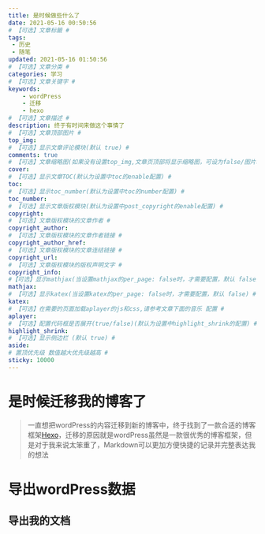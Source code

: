 ```yaml
---
title: 是时候做些什么了
date: 2021-05-16 00:50:56
# 【可选】文章标籤 #
tags:
 - 历史
 - 随笔
updated: 2021-05-16 01:50:56
# 【可选】文章分类 #
categories: 学习
# 【可选】文章关键字 #
keywords:
    - wordPress
    - 迁移
    - hexo
# 【可选】文章描述 #
description: 终于有时间来做这个事情了
# 【可选】文章顶部图片 #
top_img: 
# 【可选】显示文章评论模块(默认 true) #
comments: true
# 【可选】文章缩略图(如果没有设置top_img,文章页顶部将显示缩略图，可设为false/图片地址/留空) #
cover:
# 【可选】显示文章TOC(默认为设置中toc的enable配置) #
toc:
# 【可选】显示toc_number(默认为设置中toc的number配置) #
toc_number:
# 【可选】显示文章版权模块(默认为设置中post_copyright的enable配置) #
copyright: 
# 【可选】文章版权模块的文章作者 #
copyright_author:
# 【可选】文章版权模块的文章作者链接 #
copyright_author_href:
# 【可选】文章版权模块的文章连结链接 #
copyright_url:
# 【可选】文章版权模块的版权声明文字 #
copyright_info: 
#【可选】显示mathjax(当设置mathjax的per_page: false时，才需要配置，默认 false) #
mathjax:
# 【可选】显示katex(当设置katex的per_page: false时，才需要配置，默认 false) #
katex:
# 【可选】在需要的页面加载aplayer的js和css,请参考文章下面的音乐 配置 #
aplayer:
# 【可选】配置代码框是否展开(true/false)(默认为设置中highlight_shrink的配置) #
highlight_shrink:
# 【可选】显示侧边栏 (默认 true) #
aside:
# 置顶优先级 数值越大优先级越高 #
sticky: 10000
---
```

# 是时候迁移我的博客了

> 一直想把wordPress的内容迁移到新的博客中，终于找到了一款合适的博客框架[Hexo](https://hexo.io/zh-cn/)，迁移的原因就是wordPress虽然是一款很优秀的博客框架，但是对于我来说太笨重了，Markdown可以更加方便快捷的记录并完整表达我的想法 

# 导出wordPress数据
## 导出我的文档

